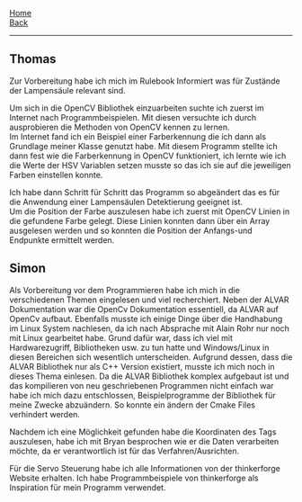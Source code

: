 [Home](home)   
[Back](DokuSolidus)    

----------

## Thomas

Zur Vorbereitung habe ich mich im Rulebook Informiert was für Zustände der Lampensäule relevant sind.

Um sich in die OpenCV Bibliothek einzuarbeiten suchte ich zuerst im Internet nach Programmbeispielen. Mit diesen versuchte ich durch ausprobieren die Methoden von OpenCV kennen zu lernen.   
Im Internet fand ich ein Beispiel einer Farberkennung die ich dann als Grundlage meiner Klasse genutzt habe. 
Mit diesem Programm stellte ich dann fest wie die Farberkennung in OpenCV funktioniert, ich lernte wie ich die Werte der HSV Variablen setzen musste so das ich sie auf die jeweiligen Farben einstellen konnte.  
  
Ich habe dann Schritt für Schritt das Programm so abgeändert das es für die Anwendung einer Lampensäulen Detektierung geeignet ist.  
Um die Position der Farbe auszulesen habe ich zuerst mit OpenCV Linien in die gefundene Farbe gelegt. Diese Linien konnten dann über ein Array ausgelesen werden und so konnten die Position der Anfangs-und Endpunkte ermittelt werden.


##  Simon

Als Vorbereitung vor dem Programmieren habe ich mich in die verschiedenen Themen eingelesen und viel recherchiert. Neben der ALVAR Dokumentation war die OpenCv Dokumentation essentiell, da ALVAR auf OpenCv aufbaut. Ebenfalls musste ich einige Dinge über die Handhabung im Linux System nachlesen, da ich nach Absprache mit Alain Rohr nur noch mit Linux gearbeitet habe. Grund dafür war, dass ich viel mit Hardwarezugriff, Bibliotheken usw. zu tun hatte und Windows/Linux in diesen Bereichen sich wesentlich unterscheiden. Aufgrund dessen, dass die ALVAR Bibliothek nur als C++ Version existiert, musste ich mich noch in dieses Thema einlesen.
Da die ALVAR Bibliothek komplex aufgebaut ist und das kompilieren von neu geschriebenen Programmen nicht einfach war habe ich mich dazu entschlossen, Beispielprogramme der Bibliothek für meine Zwecke abzuändern. So konnte ein ändern der Cmake Files verhindert werden.

Nachdem ich eine Möglichkeit gefunden habe die Koordinaten des Tags auszulesen, habe ich mit Bryan besprochen wie er die Daten verarbeiten möchte, da er verantwortlich ist für das Verfahren/Ausrichten.


Für die Servo Steuerung habe ich alle Informationen von der thinkerforge Website erhalten. Ich habe Programmbeispiele von thinkerforge als Inspiration für mein Programm verwendet.



